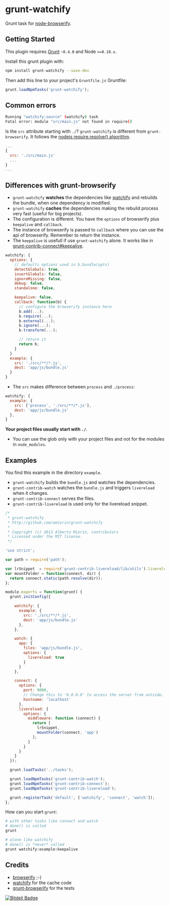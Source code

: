 # grunt-watchify

Grunt task for [node-browserify](https://github.com/substack/node-browserify).

## Getting Started
This plugin requires [Grunt](https://gruntjs.com) `~0.4.0` and Node `>=0.10.x`.

Install this grunt plugin with:

```sh
npm install grunt-watchify --save-dev
```

Then add this line to your project's `Gruntfile.js` Gruntfile:

```javascript
grunt.loadNpmTasks('grunt-watchify');
```

## Common errors
```sh
Running "watchify:source" (watchify) task
Fatal error: module "src/main.js" not found in require()
```

Is the ``src`` attribute starting with ``./``?
``grunt-watchify`` is different from ``grunt-browserify``. It follows the
[nodejs require.resolve() algorithm](http://nodejs.org/docs/v0.4.8/api/all.html#all_Together...).

```javascript
...
{
  src: './src/main.js'
  ...
}
...
```

## Differences with grunt-browserify
* ``grunt-watchify`` **watches** the dependencies like [watchify][0] and rebuilds
  the bundle, when one dependency is modified.
* ``grunt-watchify`` **caches** the dependencies making the rebuild process
  very fast (useful for big projects).
* The configuration is different. You have the ``options`` of browserify plus
  ``keepalive`` and ``callback``.
* The instance of browserify is passed to ``callback`` where you can use the
  api of browserify. Remember to return the instance.
* The ``keepalive`` is usefull if use ``grunt-watchify`` alone. It works like
  in [grunt-contrib-connect#keepalive](https://github.com/gruntjs/grunt-contrib-connect#keepalive).
```javascript
watchify: {
  options: {
    // defaults options used in b.bundle(opts)
    detectGlobals: true,
    insertGlobals: false,
    ignoreMissing: false,
    debug: false,
    standalone: false,

    keepalive: false,
    callback: function(b) {
      // configure the browserify instance here
      b.add(...);
      b.require(...);
      b.external(...);
      b.ignore(...);
      b.transform(...);

      // return it
      return b;
    }
  }
  example: {
    src: './src/**/*.js',
    dest: 'app/js/bundle.js'
  }
}
```
* The ``src`` makes difference between ``process`` and ``./process``:
```javascript
watchify: {
  example: {
    src: ['process', './src/**/*.js'],
    dest: 'app/js/bundle.js'
  },
}
```
**Your project files usually start with ``./``**.

* You can use the glob only with your project files and not for the modules in
  ``node_modules``.

## Examples
You find this example in the directory ``example``.
* ``grunt-watchify`` builds the ``bundle.js`` and watches the dependencies.
* ``grunt-contrib-watch`` watches the ``bundle.js`` and triggers
  ``livereload`` when it changes.
* ``grunt-contrib-connect`` serves the files.
* ``grunt-contrib-livereload`` is used only for the livereload snippet.

```javascript
/*
 * grunt-watchify
 * http://github.com/amiorin/grunt-watchify
 *
 * Copyright (c) 2013 Alberto Miorin, contributors
 * Licensed under the MIT license.
 */

'use strict';

var path = require('path');

var lrSnippet  = require('grunt-contrib-livereload/lib/utils').livereloadSnippet;
var mountFolder = function(connect, dir) {
  return connect.static(path.resolve(dir));
};

module.exports = function(grunt) {
  grunt.initConfig({

    watchify: {
      example: {
        src: './src/**/*.js',
        dest: 'app/js/bundle.js'
      },
    },

    watch: {
      app: {
        files: 'app/js/bundle.js',
        options: {
          livereload: true
        }
      }
    },

    connect: {
      options: {
        port: 9000,
        // Change this to '0.0.0.0' to access the server from outside.
        hostname: 'localhost'
      },
      livereload: {
        options: {
          middleware: function (connect) {
            return [
              lrSnippet,
              mountFolder(connect, 'app')
            ];
          }
        }
      }
    }
  });

  grunt.loadTasks('../tasks');

  grunt.loadNpmTasks('grunt-contrib-watch');
  grunt.loadNpmTasks('grunt-contrib-connect');
  grunt.loadNpmTasks('grunt-contrib-livereload');

  grunt.registerTask('default', ['watchify', 'connect', 'watch']);
};
```
How can you start ``grunt``:
```sh
# with other tasks like connect and watch
# done() is called
grunt

# alone like watchify
# done() is *never* called
grunt watchify:example:keepalive
```

## Credits
* [browserify](https://github.com/substack/node-browserify) ;-)
* [watchify](https://github.com/substack/watchify) for the cache code
* [grunt-browserify](https://github.com/jmreidy/grunt-browserify) for the tests

[![Bitdeli Badge](https://d2weczhvl823v0.cloudfront.net/amiorin/grunt-watchify/trend.png)](https://bitdeli.com/free "Bitdeli Badge")

[0]: https://github.com/substack/watchify
